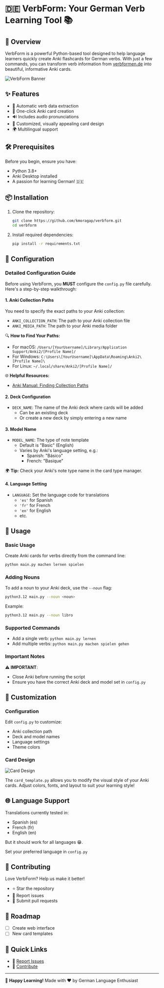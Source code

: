 # 🇩🇪 VerbForm: Your German Verb Learning Tool 📚

## 🌟 Overview

VerbForm is a powerful Python-based tool designed to help language learners quickly create Anki flashcards for German verbs. With just a few commands, you can transform verb information from [verbformen.de](https://www.verbformen.de) into beautiful, informative Anki cards.

![VerbForm Banner](verbform.gif)

## ✨ Features

- 🤖 Automatic verb data extraction
- 📇 One-click Anki card creation
- 🔊 Includes audio pronunciations
- 🌈 Customized, visually appealing card design
- 🌍 Multilingual support

## 🛠 Prerequisites

Before you begin, ensure you have:

- Python 3.8+
- Anki Desktop installed
- A passion for learning German! 🇩🇪

## 📦 Installation

1. Clone the repository:
   ```bash
   git clone https://github.com/kmoragap/verbform.git
   cd verbform
   ```

2. Install required dependencies:
   ```bash
   pip install -r requirements.txt
   ```

## 🔧 Configuration

### Detailed Configuration Guide

Before using VerbForm, you **MUST** configure the `config.py` file carefully. Here's a step-by-step walkthrough:

#### 1. Anki Collection Paths

You need to specify the exact paths to your Anki collection:

- `ANKI_COLLECTION_PATH`: The path to your Anki collection file
- `ANKI_MEDIA_PATH`: The path to your Anki media folder

🔍 **How to Find Your Paths:**
- For macOS: `/Users/[YourUsername]/Library/Application Support/Anki2/[Profile Name]/`
- For Windows: `C:\Users\[YourUsername]\AppData\Roaming\Anki2\[Profile Name]\`
- For Linux: `~/.local/share/Anki2/[Profile Name]/`

🌐 **Helpful Resources:**
- [Anki Manual: Finding Collection Paths](https://docs.ankiweb.net/files.html)

#### 2. Deck Configuration

- `DECK_NAME`: The name of the Anki deck where cards will be added
  - Can be an existing deck
  - Or create a new deck by simply entering a new name

#### 3. Model Name

- `MODEL_NAME`: The type of note template
  - Default is "Basic" (English)
  - Varies by Anki's language setting, e.g.:
    - Spanish: "Básico"
    - French: "Basique"

🌍 **Tip:** Check your Anki's note type name in the card type manager.

#### 4. Language Setting

- `LANGUAGE`: Set the language code for translations
  - `'es'` for Spanish
  - `'fr'` for French
  - `'en'` for English
  - etc.

## 🚀 Usage

### Basic Usage

Create Anki cards for verbs directly from the command line:

```bash
python main.py machen lernen spielen
```

### Adding Nouns

To add a noun to your Anki deck, use the `--noun` flag:

```bash
python3.12 main.py --noun <noun>
```

Example:
```bash
python3.12 main.py --noun libro
```

### Supported Commands

- Add a single verb: `python main.py lernen`
- Add multiple verbs: `python main.py machen spielen gehen`

### Important Notes

⚠️ **IMPORTANT**: 
- Close Anki before running the script
- Ensure you have the correct Anki deck and model set in `config.py`

## 🎨 Customization

### Configuration

Edit `config.py` to customize:
- Anki collection path
- Deck and model names
- Language settings
- Theme colors

### Card Design

![Card Design](https://preview.redd.it/i-made-a-small-python-tool-for-creating-german-verb-anki-v0-v5br28smbi4e1.png?width=1504&format=png&auto=webp&s=976c1ad505d3b4e3114c30689d172a22ec425574)


The `card_template.py` allows you to modify the visual style of your Anki cards. Adjust colors, fonts, and layout to suit your learning style!

## 🌐 Language Support

Translations currently tested in:
- Spanish (es)
- French (fr)
- English (en)

But it should work for all languages 😁.

Set your preferred language in `config.py`

## 🤝 Contributing

Love VerbForm? Help us make it better!

- ⭐ Star the repository
- 🐛 Report issues
- 🚀 Submit pull requests

## 📍 Roadmap

- [ ] Create web interface
- [ ] New card templates

## 🔗 Quick Links

- 🐛 [Report Issues](https://github.com/kmoragap/verbform/issues)
- 🌟 [Contribute](https://github.com/kmoragap/verbform/pulls)


---

🌈 **Happy Learning!** Made with ❤️ by German Language Enthusiast
